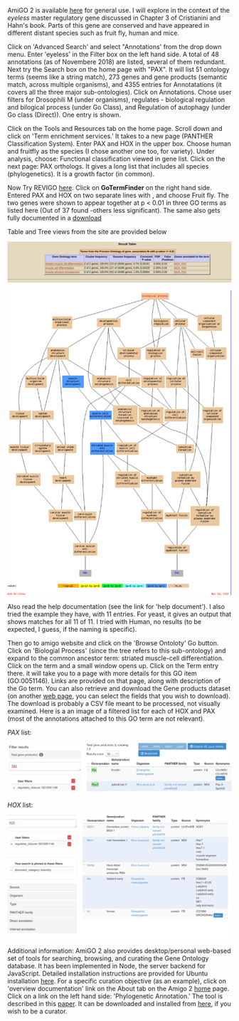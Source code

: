 AmiGO 2 is available [here](http://amigo.geneontology.org/amigo) for general use. I will explore in the context of the *eyeless* master regulatory gene discussed in Chapter 3 of Cristianini and Hahn's book. Parts of this gene are conserved and have appeared in different distant species such as fruit fly, human and mice.

Click on 'Advanced Search' and select "Annotations' from the drop down menu. Enter 'eyeless' in the Filter box on the left hand side. A total of 48 annotations (as of Novembere 2018) are listed, several of them redundant. Next try the Search box on the home page with "PAX". It will list 51  ontology terms (seems like a string match), 273 genes and gene products (semantic match, across multiple organisms), and 4355 entries for Annotatations (it covers all the three major sub-ontologies). Click on Annotations. Chose user filters for Drosophili M (under organisms), regulates - biological regulation and bilogical process (under Go Class), and Regulation of autophagy (under Go class (Direct)). One entry is shown. 

Click on the Tools and Resources tab on the home page. Scroll down and click on 'Term enrichment services.' It takes to a new page (PANTHER Classification System). Enter PAX and HOX in the upper box. Choose human and fruitfly as the species (I chose another one too, for variety). Under analysis, choose:  Functional classification viewed in gene list. Click on the next page: PAX orthologs. It gives a long list that includes all species (phylogenetics). It is a growth factor (in common). 

Now Try REVIGO [here](http://revigo.irb.hr/). Click on **GoTermFinder** on the right hand side. Entered PAX and HOX on two separate lines with <Enter>, and choose Fruit fly. The two genes were shown to appear together at p < 0.01 in three GO terms as listed here (Out of 37 found -others less significant). The same also gets fully documented in a [download](https://github.com/RShankar/Semantic-Web-for-Genomics/blob/master/Tools/Reports/GoToFinder%20Results%20for%20HOX%20PAXC%20FruitFly.tar)

Table and Tree views from the site are provided below

![alt text](https://github.com/RShankar/Semantic-Web-for-Genomics/blob/master/Tools/Images/Table%20HOX%20PAX%203%20GO%20terms.png "Table for HOX and PAX GO term linkages")

![alt text](https://github.com/RShankar/Semantic-Web-for-Genomics/blob/master/Tools/Images/Tree%20HOX%20PAX%203%20GO%20Terms.png "Tree for HOX and PAX Go term linkages")


Also read the help documentation (see the link for 'help document'). I also tried the example they have, with 11 entries. For yeast, it gives an output that shows matches for all 11 of 11. I tried with Human, no results (to be expected, I guess, if the naming is specific). 

Then go to amigo website and click on the 'Browse Ontoloty' Go button. Click on 'Biologial Process' (since the tree refers to this sub-ontology) and expand to the common ancestor term: striated muscle-cell differentiation. Click on the term and a small window opens up. Click on the Term entry there. it will take you to a page with more details for this GO item (GO:0051146). Links are provided on that page, along with description of the Go term. You can also retrieve and download the Gene products dataset (on another [web page](http://amigo.geneontology.org/amigo/term/GO:0051146), you can select the fields that you wish to download). The download is probably a CSV file meant to be processed, not visually examined. Here is a an  image of a filtered list for each of HOX and PAX (most of the annotations attached to this GO term are not relevant).

*PAX* list:

![alt text](https://github.com/RShankar/Semantic-Web-for-Genomics/blob/master/Tools/Images/PAX%20list%20across%20species.png "PAX list")

*HOX* list:

![alt text](https://github.com/RShankar/Semantic-Web-for-Genomics/blob/master/Tools/Images/HOX%20list%20across%20species.png "HOX list")

Additional information: AmiGO 2 also provides desktop/personal web-based set of tools for searching, browsing, and curating the Gene Ontology database. It has been implemented in Node, the server backend for JavaScript. Detailed installation instructions are provided for Ubuntu installation [here](http://wiki.geneontology.org/index.php/AmiGO_2_Manual:_Installation_(2.4.x)). For a specific curation objective (as an example), click on 'overview documentation' link on the About tab on the Amigo 2 [home](http://amigo.geneontology.org/amigo) page. Click on a link on the left hand side: 'Phylogenetic Annotation.'  The tool is described in this [paper](https://www.ncbi.nlm.nih.gov/pmc/articles/PMC3178059/pdf/bbr042.pdf). It can be downloaded and installed from [here](http://paintcuration.usc.edu/), if you wish to be a curator. 
